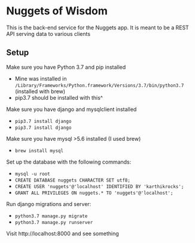 # Nuggets of Wisdom

This is the back-end service for the Nuggets app. It is meant to be a REST API serving data to various clients

## Setup

Make sure you have Python 3.7 and pip installed
* Mine was installed in `/Library/Frameworks/Python.framework/Versions/3.7/bin/python3.7` (installed with brew)
* pip3.7 should be installed with this^ 

Make sure you have django and mysqlclient installed 
* `pip3.7 install django`
* `pip3.7 install django`

Make sure you have mysql >5.6 installed (I used brew)
* `brew install mysql`

Set up the database with the following commands:
* `mysql -u root`
* `CREATE DATABASE nuggets CHARACTER SET utf8;`
* `CREATE USER 'nuggets'@'localhost' IDENTIFIED BY 'karthikrocks';`
* `GRANT ALL PRIVILEGES ON nuggets.* TO 'nuggets'@'localhost';`

Run django migrations and server:
* `python3.7 manage.py migrate`
* `python3.7 manage.py runserver`

Visit http://localhost:8000 and see something
